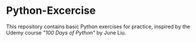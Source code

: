 # Python-Excercise
This repository contains basic Python exercises for practice, inspired by the Udemy course *"100 Days of Python"* by June Liu.
